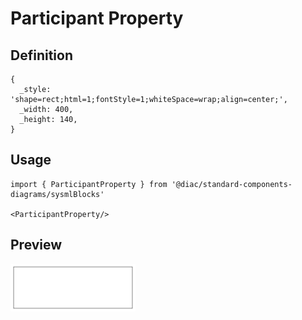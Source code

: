 # Participant Property

## Definition

```
{
  _style: 'shape=rect;html=1;fontStyle=1;whiteSpace=wrap;align=center;',
  _width: 400,
  _height: 140,
}
```

## Usage

```
import { ParticipantProperty } from '@diac/standard-components-diagrams/sysmlBlocks'

<ParticipantProperty/>
```

## Preview

<img src="./participant-property.png" width="200"/>
